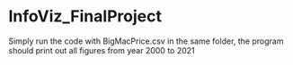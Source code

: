 # InfoViz_FinalProject
Simply run the code with BigMacPrice.csv in the same folder, the program should print out all figures from year 2000 to 2021
